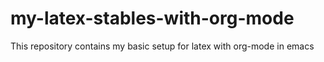 # my-latex-stables-with-org-mode
This repository contains my basic setup for latex with org-mode in emacs
